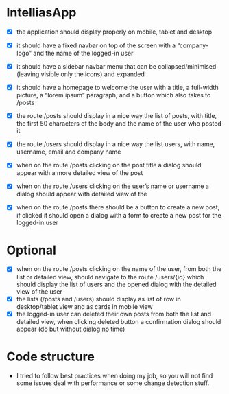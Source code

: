 # IntelliasApp

- [x] the application should display properly on mobile, tablet and desktop
- [x] it should have a fixed navbar on top of the screen with a “company-logo” and the
        name of the logged-in user
- [x] it should have a sidebar navbar menu that can be collapsed/minimised (leaving
        visible only the icons) and expanded

- [x] it should have a homepage to welcome the user with a title, a full-width picture, a
        “lorem ipsum” paragraph, and a button which also takes to /posts
- [x] the route /posts should display in a nice way the list of posts, with title, the first 50
         characters of the body and the name of the user who posted it       
- [x] the route /users should display in a nice way the list users, with name, username,
        email and company name
- [x] when on the route /posts clicking on the post title a dialog should appear with a more
        detailed view of the post
- [x] when on the route /users clicking on the user’s name or username a dialog should
        appear with detailed view of the 
- [x] when on the route /posts there should be a button to create a new post, if clicked it
        should open a dialog with a form to create a new post for the logged-in user       

# Optional
- [x] when on the route /posts clicking on the name of the user, from both the
        list or detailed view, should navigate to the route /users/{id} which should display the
        list of users and the opened dialog with the detailed view of the user
- [x] the lists (/posts and /users) should display as list of row in desktop/tablet
        view and as cards in mobile view
- [x] the logged-in user can deleted their own posts from both the list and
        detailed view, when clicking deleted button a confirmation dialog should appear (do but without dialog no time)
        
# Code structure
- I tried to follow best practices when doing my job, so you will not find some issues deal with performance or some
change detection stuff.        
